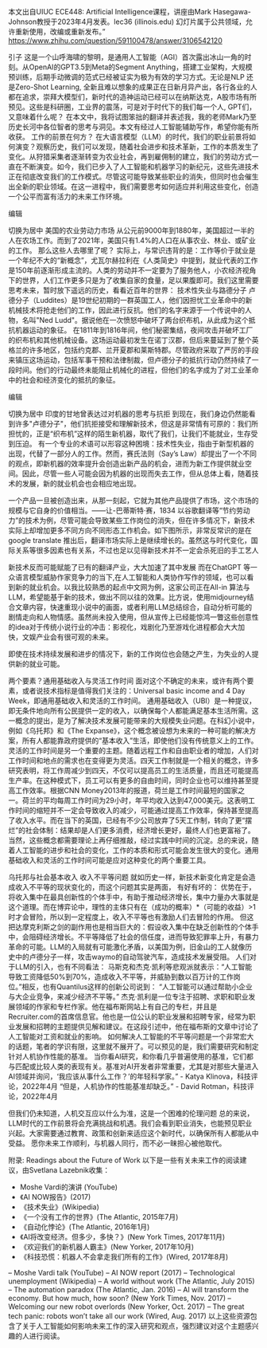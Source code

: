 本文出自UIUC ECE448: Artificial Intelligence课程，讲座由Mark Hasegawa-Johnson教授于2023年4月发表。lec36 (illinois.edu) 幻灯片属于公共领域，允许重新使用，改编或重新发布。”
https://www.zhihu.com/question/591100478/answer/3106542120

引子
这是一个山呼海啸的黎明，是通用人工智能（AGI）首次露出冰山一角的时刻。从OpenAI的GPT3.5到Meta的Segment Anything，搭建工业架构，大规模预训练，后期手动微调的范式已经被证实为极为有效的学习方式。无论是NLP 还是Zero-Shot Learning, 全新且难以想象的成果正在日新月异产出，各行各业的人都在追求，崇拜大模型们，新时代的造神运动已经可以在纳斯达克，A股市场有所预见。这些是科研圈，工业界的震荡，可是对于时代下的我们每一个人, GPT们，又意味着什么呢？
在本文中，我将试图笨拙的翻译并表述我，我的老师Mark乃至历史长河中各位智者的思考与洞见。本文有经过人工智能辅助写作，希望你能有所收获。
工作的前景在何方？
在大语言模型（LLM）的时代，我们的职业前景将如何演变？观察历史，我们可以发现，随着社会进步和技术革新，工作的本质发生了变化。从狩猎采集者逐渐转变为农业社会，再到雇佣制的建立，我们的劳动方式一直在不断演变。如今，我们已步入了人工智能和机器学习的新纪元，这些先进技术正在彻底改变我们的工作模式。尽管这可能导致某些职业的消失，但同时也会催生出全新的职业领域。在这一进程中，我们需要思考如何适应并利用这些变化，创造一个公平而富有活力的未来工作环境。
​

编辑

切换为居中
美国的农业劳动力市场
从公元前9000年到1880年，美国超过一半的人在农场工作。而到了2021年，美国只有1.4%的人口在从事农业、林业、或矿业的工作。 那么这些人去哪里了呢？
实际上，与常识违背的是：工作等价于就业是一个年纪不大的“新概念”，尤瓦尔赫拉利在《人类简史》中提到，就业代表的工作是150年前逐渐形成主流的。人类的劳动并不一定要为了服务他人，小农经济视角下的世界，人们工作更多只是为了收集自家的食量，足以果腹即可。我们这里需要思考未来，暂时放下遥远的历史，看看近百年的世界：
技术性失业与路德分子
卢德分子（Luddites）是19世纪初期的一群英国工人，他们因担忧工业革命中的新机械技术将抢走他们的工作，因此进行反抗。他们的名字来源于一个传说中的人物，名叫"Ned Ludd"。据说他在一次愤怒中破坏了两台织布机，从此成为这个抵抗机器运动的象征。
在1811年到1816年间，他们秘密集结，夜间攻击并破坏工厂的织布机和其他机械设备。这场运动最初发生在诺丁汉郡，但后来蔓延到了整个英格兰的许多地区，包括约克郡、兰开夏郡和莱斯特郡。尽管政府采取了严厉的手段来镇压这场运动，包括军事干预和法律制裁，但卢德分子的抵抗行动仍然持续了一段时间。他们的行动最终未能阻止机械化的进程，但他们的名字成为了对工业革命中的社会和经济变化的抵抗的象征。
​

编辑

切换为居中
印度的甘地曾表达过对机器的思考与抗拒
到现在，我们身边仍然能看到许多"卢德分子"，他们抗拒接受和理解新技术，但这是非常情有可原的：我们所担忧的，正是“织布机”这样的陌生新机器，取代了我们，让我们不能就业，生存受到压迫。 
有一个专业的术语可以形容这种困境：技术性失业，指由于新型机器的出现，代替了一部分人的工作。然而，赛氏法则（Say’s Law）却提出了一个不同的观点，即新机器的效率提升会创造出新产品的机会，进而为新工作提供就业空间。因此，尽管一些人可能会因为机器的出现而失去工作，但从总体上看，随着技术的发展，新的就业机会也会相应地出现。

一个产品一旦被创造出来，从那一刻起，它就为其他产品提供了市场，这个市场的规模与它自身的价值相当。——让-巴蒂斯特·赛，1834
以谷歌翻译等“节约劳动力”的技术为例，尽管可能会导致某些工作岗位的消失，但在许多情况下，新技术实际上却增加更多不同方向不同形态工作机会。如下图所示，非常反常识的是在google translate 推出后，翻译市场实际上是继续增长的。虽然这与时代变化，国际关系等很多因素也有关系，不过也足以见得新技术并不一定会杀死旧的手工艺人

新技术反而可能赋能了已有的翻译产业，大大加速了其中发展
而在ChatGPT 等一众语言模型威胁作家竞争力的当下,在人工智能和人类协作写作的领域，也可以看到新的就业机会。以我比较熟悉的起点中文网为例，这家公司正在All-in 算法与LLM，希望能基于新的技术，做出不同以往的效果。比方说，使用midjourney结合文章内容，快速重现小说中的画面，或者利用LLM总结综合，自动分析可能的剧情走向和人物情感。虽然尚未投入使用，但从宣传上已经能惊鸿一瞥这些创意性的idea对于传统小说行业的冲击：影视化，戏剧化乃至游戏化进程都会大大加快，文娱产业会有很可观的未来。

即使在技术持续发展和进步的情况下，新的工作岗位也会随之产生，为失业的人提供新的就业可能。

两个要素？通用基础收入与灵活工作时间
面对这个不确定的未来，或许有两个要素，或者说技术指标是值得我们关注的：Universal basic income and 4 Day Week，即通用基础收入和灵活的工作时间。
通用基础收入（UBI）是一种提议，即无条件地向所有公民提供一定的收入，以确保每个人都能满足基本生活所需。这一概念的提出，是为了解决技术发展可能带来的大规模失业问题。在科幻小说中，例如《乌托邦》和《The Expanse》，这个概念被设想为未来的一种可能的解决方案，所有人都能靠政府提供的“基本收入”生活，即使他们没有传统意义上的工作。
灵活的工作时间是另一个重要的主题。随着远程工作和自由职业者的增加，人们对工作时间和地点的需求也在变得更为灵活。四天工作制就是一个相关的概念，许多研究表明，将工作周减少到四天，不仅可以提高员工的生活质量，而且还可能提高生产率。在这种模式下，员工可以有更多的自由时间，同时企业也可以维持甚至提高工作效率。根据CNN Money2013年的报道，荷兰是工作时间最短的国家之一。荷兰的平均每周工作时间为29小时，年平均收入达到47,000美元。这表明工作时间的缩短并不一定会导致收入的减少，可能通过提高工作效率，保持甚至提高了收入水平。而在当下的英国，已经有不少公司放弃了5天工作制，转向了更“摆烂”的社会体制：结果却是人们更多消费，经济增长更好，最终人们也更富裕了。
当然，这些概念都需要理论上再仔细推敲，经过实践中时间的沉淀。总的来说，随着人工智能的进步和社会的变化，工作的本质和形式可能会发生很大的变化。通用基础收入和灵活的工作时间可能是应对这种变化的两个重要工具。

乌托邦与社会基本收入
收入不平等问题
就如历史一样，新技术新变化肯定是会造成收入不平等的现状变化的，而这个问题其实是两面， 有好有坏的：
优势在于，将收入集中在最具创新性的个体手中，有助于推动经济增长，集中力量办大事就是这个道理。而在博弈论中，理性的主体只有在（成功的概率）*（可能的收益）>1时才会冒险，所以到一定程度上，收入不平等也有激励人们去冒险的作用。
但这把达摩克利斯之剑的副作用也是相当巨大的：假设收入集中在缺乏创新性的个体手中，会阻碍经济增长。不平等降低了社会的信任度，进而导致犯罪率上升，有暴力革命的可能。LLM的入局就有可能激化矛盾，以美国为例，旧金山的工人就像历史中的卢德分子一样，攻击waymo的自动驾驶汽车，造成技术发展受阻。
人们对于LLM的引入，也有不同看法：
马斯克和杰克·凯利等悲观派就表示：“人工智能导致工资降低50%到70%，造成收入不平等，并威胁到数以百万计的工作岗位。”相反，也有Quantilus这样的创新公司说到： “人工智能可以通过帮助小企业与大企业竞争，来减少经济不平等。”
杰克·凯利是一位专注于招聘、求职和职业发展领域的作家和专栏作家。他在福布斯网站上有自己的专栏，并且是Recruiter.com的首席信息官。他也是一位公认的职业发展和招聘专家，经常为职业发展和招聘的主题提供见解和建议。在这段引述中，他在福布斯的文章中讨论了人工智能对工资和就业的影响。
如何解决人工智能的不平等问题是一个非常宏大的话题，笔者的学识有限，这里就不展开了。可以预见的是，我们需要研究和制定针对人机协作性能的基准。
当你看AI研究，和你看几乎普遍使用的基准，它们都与匹配或比较人类的表现有关。基准对AI开发者非常重要，尤其是对那些大量进入AI领域并询问，‘我应该从事什么工作？’的年轻科学家。” - Katya Klinova，科技评论，2022年4月
“但是，人机协作的性能基准却缺乏。” - David Rotman，科技评论，2022年4月


但我们仍未知道，人机交互应以什么为准，这是一个困难的伦理问题
总的来说，LLM时代的工作前景将会充满挑战和机遇。我们会看到职业消失，也能预见职业兴起。大家需要通过教育、政策和创新来适应这个新时代，以确保所有人都能从中受益。
愿你未来工作顺利，与机器人同行，而不必一昧担心被他取代。

附录: Readings about the Future of Work
以下是一些有关未来工作的阅读建议，由Svetlana Lazebnik收集：
- Moshe Vardi的演讲 (YouTube)
- 《AI NOW报告》(2017)
- 《技术失业》(Wikipedia)
- 《一个没有工作的世界》(The Atlantic, 2015年7月)
- 《自动化悖论》(The Atlantic, 2016年1月)
- 《AI将改变经济。但多少，多快？》(New York Times, 2017年11月)
- 《欢迎我们的新机器人霸主》(New Yorker, 2017年10月)
- 《科技恐慌：机器人不会拿走我们所有的工作》(Wired, 2017年8月)

– Moshe Vardi talk (YouTube)
– AI NOW report (2017)
– Technological unemployment (Wikipedia)
– A world without work (The Atlantic, July 2015)
– The automation paradox (The Atlantic, Jan. 2016)
– AI will transform the economy. But how much, how soon?
(New York Times, Nov. 2017)
– Welcoming our new robot overlords (New Yorker, Oct. 2017)
– The great tech panic: robots won’t take all our work (Wired, 
Aug. 2017)
以上这些资源包含了关于人工智能如何影响未来工作的深入研究和观点，强烈建议对这个主题感兴趣的人进行阅读。
